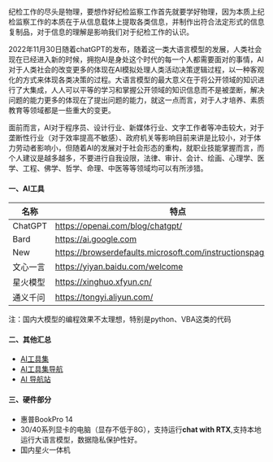 ### 

纪检工作的尽头是物理，要想作好纪检监察工作首先就要学好物理，因为本质上纪检监察工作的本质在于从信息载体上提取各类信息，并制作出符合法定形式的信息复制品，对于信息的理解是影响我们对于纪检工作的认识。

2022年11月30日随着chatGPT的发布，随着这一类大语言模型的发展，人类社会现在已经进入新的时候，拥抱AI是身处这个时代的每一个人都需要面对的事情，AI对于人类社会的改变更多的体现在AI模拟处理人类活动决策逻辑过程，以一种客观化的方式来体现各类决策的过程。大语言模型的最大意义在于将公开领域的知识进行了大集成，人人可以平等的学习和掌握公开领域的知识信息而不是被垄断，解决问题的能力更多的体现在了提出问题的能力，就这一点而言，对于人才培养、素质教育等领域都是一些重大的变更。

面前而言，AI对于程序员、设计行业、新媒体行业、文字工作者等冲击较大，对于垄断性行业（对于效率提高不敏感）、政府机关等影响目前来讲是比较小，对于体力劳动者影响小，但随着AI的发展对于社会形态的重构，就职业技能掌握而言，而个人建议是越多越多，不要进行自我设限，法律、审计、会计、绘画、心理学、医学、工程、佛学、哲学、命理、中医等等领域均可以有所涉猎。

#### 一、AI工具

| 名称     | 特点                                                         | 备注   |
| -------- | ------------------------------------------------------------ | ------ |
| ChatGPT  | https://openai.com/blog/chatgpt/                             | OpenAI |
| Bard     | https://ai.google.com                                        | Google |
| New      | https://browserdefaults.microsoft.com/instructionspage/gcnew/ | Bing   |
| 文心一言 | https://yiyan.baidu.com/welcome                              |        |
| 星火模型 | https://xinghuo.xfyun.cn/                                    |        |
| 通义千问 | https://tongyi.aliyun.com/                                   |        |

注：国内大模型的编程效果不太理想，特别是python、VBA这类的代码

#### 二、其他汇总

- [AI工具集](https://ai-bot.cn/)
- [AI工具集导航](https://www.ai-zip.com/)
- [AI 导航站 ](https://www.naviai.cn/)

#### 三、硬件部分

- 惠普BookPro 14 
- 30/40系列显卡的电脑（显存不低于8G），支持运行**chat with RTX**,支持本地运行大语言模型，数据隐私保护性好。
- 国内星火一体机
